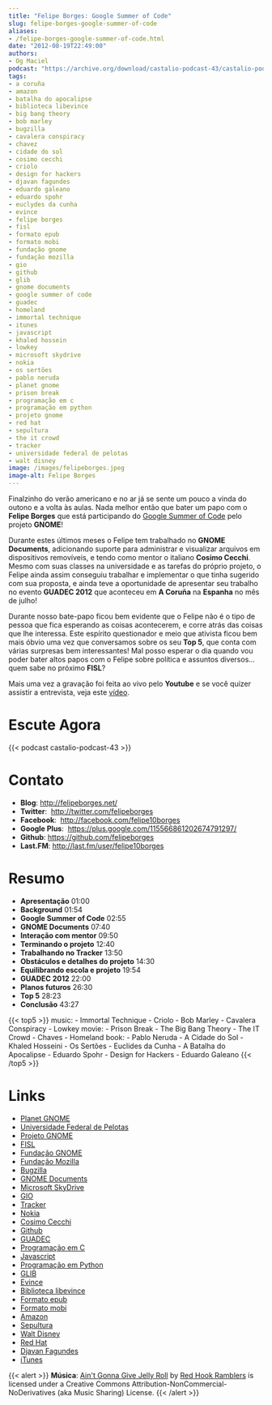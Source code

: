```yaml
---
title: "Felipe Borges: Google Summer of Code"
slug: felipe-borges-google-summer-of-code
aliases:
- /felipe-borges-google-summer-of-code.html
date: "2012-08-19T22:49:00"
authors:
- Og Maciel
podcast: "https://archive.org/download/castalio-podcast-43/castalio-podcast-43.mp3"
tags:
- a coruña
- amazon
- batalha do apocalipse
- biblioteca libevince
- big bang theory
- bob marley
- bugzilla
- cavalera conspiracy
- chavez
- cidade do sol
- cosimo cecchi
- criolo
- design for hackers
- djavan fagundes
- eduardo galeano
- eduardo spohr
- euclydes da cunha
- evince
- felipe borges
- fisl
- formato epub
- formato mobi
- fundação gnome
- fundação mozilla
- gio
- github
- glib
- gnome documents
- google summer of code
- guadec
- homeland
- immortal technique
- itunes
- javascript
- khaled hossein
- lowkey
- microsoft skydrive
- nokia
- os sertões
- pablo neruda
- planet gnome
- prison break
- programação em c
- programação em python
- projeto gnome
- red hat
- sepultura
- the it crowd
- tracker
- universidade federal de pelotas
- walt disney
image: /images/felipeborges.jpeg
image-alt: Felipe Borges
---
```


Finalzinho do verão americano e no ar já se sente um pouco a vinda do
outono e a volta às aulas. Nada melhor então que bater um papo com o
**Felipe Borges** que está participando do [Google Summer of
Code](https://code.google.com/soc/) pelo projeto **GNOME**!

<div class="clearfix"></div>

Durante estes últimos meses o Felipe tem trabalhado no **GNOME
Documents**, adicionando suporte para administrar e visualizar arquivos
em dispositivos removíveis, e tendo como mentor o italiano **Cosimo
Cecchi**. Mesmo com suas classes na universidade e as tarefas do próprio
projeto, o Felipe ainda assim conseguiu trabalhar e implementar o que
tinha sugerido com sua proposta, e ainda teve a oportunidade de
apresentar seu trabalho no evento **GUADEC 2012** que aconteceu em **A
Coruña** na **Espanha** no mês de julho!

Durante nosso bate-papo ficou bem evidente que o Felipe não é o tipo de
pessoa que fica esperando as coisas acontecerem, e corre atrás das
coisas que lhe interessa. Este espírito questionador e meio que ativista
ficou bem mais óbvio uma vez que conversamos sobre os seu **Top 5**, que
conta com várias surpresas bem interessantes! Mal posso esperar o dia
quando vou poder bater altos papos com o Felipe sobre política e
assuntos diversos\... quem sabe no próximo **FISL**?

Mais uma vez a gravação foi feita ao vivo pelo **Youtube** e se você
quizer assistir a entrevista, veja este
[vídeo](http://www.youtube.com/watch?v=0T6nGDSr13o).

# Escute Agora

{{< podcast castalio-podcast-43 >}}

# Contato

- **Blog**: http://felipeborges.net/
- **Twitter**:  http://twitter.com/felipeborges
- **Facebook**:  http://facebook.com/felipe10borges
- **Google Plus**:  https://plus.google.com/115566861202674791297/
- **Github**: https://github.com/felipeborges
- **Last.FM**: http://last.fm/user/felipe10borges

# Resumo

- **Apresentação** 01:00
- **Background** 01:54
- **Google Summer of Code** 02:55
- **GNOME Documents** 07:40
- **Interação com mentor** 09:50
- **Terminando o projeto** 12:40
- **Trabalhando no Tracker** 13:50
- **Obstáculos e detalhes do projeto** 14:30
- **Equilibrando escola e projeto** 19:54
- **GUADEC 2012** 22:00
- **Planos futuros** 26:30
- **Top 5** 28:23
- **Conclusão** 43:27

{{< top5 >}}
music:
    - Immortal Technique
    - Criolo
    - Bob Marley
    - Cavalera Conspiracy
    - Lowkey
movie:
    - Prison Break
    - The Big Bang Theory
    - The IT Crowd
    - Chaves
    - Homeland
book:
    - Pablo Neruda
    - A Cidade do Sol
    - Khaled Hosseini
    - Os Sertões
    - Euclides da Cunha
    - A Batalha do Apocalipse
    - Eduardo Spohr
    - Design for Hackers
    - Eduardo Galeano
{{< /top5 >}}

# Links

- [Planet GNOME](https://duckduckgo.com/?q=Planet+GNOME)
- [Universidade Federal de Pelotas](https://duckduckgo.com/?q=Universidade+Federal+de+Pelotas)
- [Projeto GNOME](https://duckduckgo.com/?q=Projeto+GNOME)
- [FISL](https://duckduckgo.com/?q=FISL)
- [Fundação GNOME](https://duckduckgo.com/?q=Fundação+GNOME)
- [Fundação Mozilla](https://duckduckgo.com/?q=Fundação+Mozilla)
- [Bugzilla](https://duckduckgo.com/?q=Bugzilla)
- [GNOME Documents](https://duckduckgo.com/?q=GNOME+Documents)
- [Microsoft SkyDrive](https://duckduckgo.com/?q=Microsoft+SkyDrive)
- [GIO](https://duckduckgo.com/?q=GIO)
- [Tracker](https://duckduckgo.com/?q=Tracker)
- [Nokia](https://duckduckgo.com/?q=Nokia)
- [Cosimo Cecchi](https://duckduckgo.com/?q=Cosimo+Cecchi)
- [Github](https://duckduckgo.com/?q=Github)
- [GUADEC](https://duckduckgo.com/?q=GUADEC)
- [Programação em C](https://duckduckgo.com/?q=Programação+em+C)
- [Javascript](https://duckduckgo.com/?q=Javascript)
- [Programação em Python](https://duckduckgo.com/?q=Programação+em+Python)
- [GLIB](https://duckduckgo.com/?q=GLIB)
- [Evince](https://duckduckgo.com/?q=Evince)
- [Biblioteca libevince](https://duckduckgo.com/?q=Biblioteca+libevince)
- [Formato epub](https://duckduckgo.com/?q=Formato+epub)
- [Formato mobi](https://duckduckgo.com/?q=Formato+mobi)
- [Amazon](https://duckduckgo.com/?q=Amazon)
- [Sepultura](https://duckduckgo.com/?q=Sepultura)
- [Walt Disney](https://duckduckgo.com/?q=Walt+Disney)
- [Red Hat](https://duckduckgo.com/?q=Red+Hat)
- [Djavan Fagundes](https://duckduckgo.com/?q=Djavan+Fagundes)
- [iTunes](https://duckduckgo.com/?q=iTunes)

{{< alert >}}
**Música**: [Ain\'t Gonna Give Jelly
Roll](http://freemusicarchive.org/music/Red_Hook_Ramblers/Live__WFMU_on_Antique_Phonograph_Music_Program_with_MAC_Feb_8_2011/Red_Hook_Ramblers_-_12_-_Aint_Gonna_Give_Jelly_Roll)
by [Red Hook Ramblers](http://www.redhookramblers.com/) is licensed under a
Creative Commons Attribution-NonCommercial-NoDerivatives (aka Music Sharing)
License.
{{< /alert >}}
